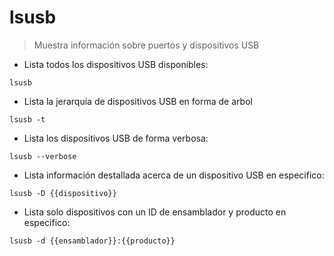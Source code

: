 # lsusb

> Muestra información sobre puertos y dispositivos USB

- Lista todos los dispositivos USB disponibles:

`lsusb`

- Lista la jerarquía de dispositivos USB en forma de arbol

`lsusb -t`

- Lista los dispositivos USB de forma verbosa:

`lsusb --verbose`

- Lista información destallada acerca de un dispositivo USB en especifico:

`lsusb -D {{dispositivo}}`

- Lista solo dispositivos con un ID de ensamblador y producto en especifico:

`lsusb -d {{ensamblador}}:{{producto}}`
